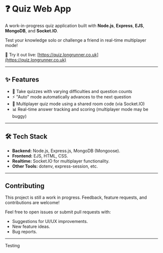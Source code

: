 # ❓ Quiz Web App

A work-in-progress quiz application built with **Node.js**, **Express**, **EJS**, **MongoDB**, and **Socket.IO**.

Test your knowledge solo or challenge a friend in real-time multiplayer mode!

🔗 Try it out live: [https://quiz.longrunner.co.uk](https://quiz.longrunner.co.uk)

---

## ✨ Features

- 🎯 Take quizzes with varying difficulties and question counts
- ⚡ "Auto" mode automatically advances to the next question
- 👥 Multiplayer quiz mode using a shared room code (via Socket.IO)
- 📊 Real-time answer tracking and scoring (multiplayer mode may be buggy)

---

## 🛠️ Tech Stack

- **Backend:** Node.js, Express.js, MongoDB (Mongoose).
- **Frontend:** EJS, HTML, CSS.
- **Realtime:** Socket.IO for multiplayer functionality.
- **Other Tools:** dotenv, express-session, etc.

---

## Contributing

This project is still a work in progress. Feedback, feature requests, and contributions are welcome!

Feel free to open issues or submit pull requests with:

- Suggestions for UI/UX improvements.
- New feature ideas.
- Bug reports.

---
Testing